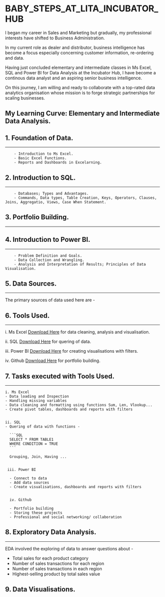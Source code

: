 # BABY_STEPS_AT_LITA_INCUBATOR_HUB

I began my career in Sales and Marketing but gradually, my professional interests have shifted to Business Administration.

In my current role as dealer and distributor, business intelligence has become a focus especially concerning customer information, re-ordering and data. 

Having just concluded elementary and intermediate classes in Ms Excel, SQL and Power BI for Data Analysis at the Incubator Hub, I have become a continous data analyst and an aspiring senior business 
intelligence.

On this journey, I am willing and ready to collaborate with a top-rated data analytics organisation whose mission is to forge strategic partnerships for scaling businesses.



## My Learning Curve:	Elementary and Intermediate Data Analysis.

## 1. Foundation of Data.
---
		- Introduction to Ms Excel.
		- Basic Excel Functions.
		- Reports and Dashboards in Excelarning.
  
## 2. Introduction to SQL.
---
		- Databases; Types and Advantages.
		- Commands, Data types, Table Creation, Keys, Operators, Clauses, Joins, Aggregatio, Views, Case When Statement.
		
## 3. Portfolio Building.
---
		
## 4. Introduction to Power BI.
---
		- Problem Definition and Goals.
		- Data Collection and Wrangling.
		- Analysis and Interpretation of Results; Principles of Data Visualisation.


  
## 5. Data Sources.
---

The primary sources of data used here are -



## 6. Tools Used.
---

i. Ms Excel [Download Here](https://www.microsoft.com/en-us/microsoft-365/excel) for data cleaning, analysis and visualisation.

ii. SQL [Download Here](https://www.microsoft.com/en-us/sql-server/sql-server-downloads) for quering of data.

iii. Power BI [Download Here](https://www.microsoft.com/en-us/power-platform/products/power-bi/downloads) for creating visualisations with filters.

iv. Github [Download Here](https://desktop.github.com/download) for portfolio building.


## 7. Tasks executed with Tools Used.
---

    i. Ms Excel
    - Data loading and Inspection
    - Handling missing variables
    - Data cleaning and formatting using functions Sum, Len, Vlookup...
    - Create pivot tables, dashboards and reports with filters

          
    ii. SQL
    - Quering of data with functions -
      
      ```SQL
      SELECT * FROM TABLE1
      WHERE CONDITION = TRUE
      ```
      
      Grouping, Join, Having ...


     iii. Power BI	
      
      - Connect to data
      - Add data sources
      - Create visualisations, dashboards and reports with filters


      iv. Github 		
      
      - Portfolio building
      - Storing these projects
      - Professional and social networking/ collaboration


## 8. Exploratory Data Analysis.
---

EDA involved the exploring of data to answer questions about -

- Total sales for each product category
- Number of sales transactions for each region
- Number of sales transactions in each region
- Highest-selling product by total sales value


## 9. Data Visualisations.


